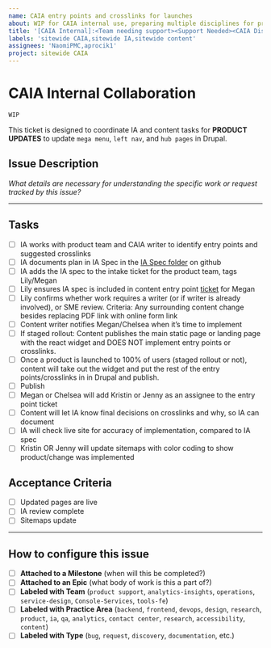 ```yaml
---
name: CAIA entry points and crosslinks for launches
about: WIP for CAIA internal use, preparing multiple disciplines for product re-launches
title: '[CAIA Internal]:<Team needing support><Support Needed><CAIA Disciplines>'
labels: 'sitewide CAIA,sitewide IA,sitewide content'
assignees: 'NaomiPMC,aprocik1'
project: sitewide CAIA
---
```


# CAIA Internal Collaboration 

`WIP`

This ticket is designed to coordinate IA and content tasks for **PRODUCT UPDATES** to update `mega menu`, `left nav`, and `hub pages` in Drupal.  

## Issue Description
_What details are necessary for understanding the specific work or request tracked by this issue?_


---
## Tasks
- [ ] IA works with product team and CAIA writer to identify entry points and suggested crosslinks
- [ ] IA documents plan in IA Spec in the [IA Spec folder](https://github.com/department-of-veterans-affairs/va.gov-team/tree/master/products/information-architecture/ia-design-docs) on github
- [ ] IA adds the IA spec to the intake ticket for the product team, tags Lily/Megan 
- [ ] Lily ensures IA spec is included in content entry point [ticket](https://github.com/department-of-veterans-affairs/va.gov-team/blob/master/.github/ISSUE_TEMPLATE/CAIA%20entry%20points%20+%20crosslinks%20for%20launches.md) for Megan
- [ ] Lily confirms whether work requires a writer (or if writer is already involved), or SME review. Criteria: Any surrounding content change besides replacing PDF link with online form link
- [ ] Content writer notifies Megan/Chelsea when it’s time to implement
- [ ] If staged rollout: Content publishes the main static page or landing page with the react widget and DOES NOT implement entry points or crosslinks. 
- [ ] Once a product is launched to 100% of users (staged rollout or not), content will take out the widget and put the rest of the entry points/crosslinks in in Drupal and publish. 
- [ ] Publish
- [ ] Megan or Chelsea will add Kristin or Jenny as an assignee to the entry point ticket
- [ ] Content will let IA know final decisions on crosslinks and why, so IA can document
- [ ] IA will check live site for accuracy of implementation, compared to IA spec
- [ ] Kristin OR Jenny will update sitemaps with color coding to show product/change was implemented

## Acceptance Criteria
- [ ] Updated pages are live
- [ ] IA review complete
- [ ] Sitemaps update

---
## How to configure this issue
- [ ] **Attached to a Milestone** (when will this be completed?)
- [ ] **Attached to an Epic** (what body of work is this a part of?)
- [ ] **Labeled with Team** (`product support`, `analytics-insights`, `operations`, `service-design`, `Console-Services`, `tools-fe`)
- [ ] **Labeled with Practice Area** (`backend`, `frontend`, `devops`, `design`, `research`, `product`, `ia`, `qa`, `analytics`, `contact center`, `research`, `accessibility`, `content`)
- [ ] **Labeled with Type** (`bug`, `request`, `discovery`, `documentation`, etc.)
